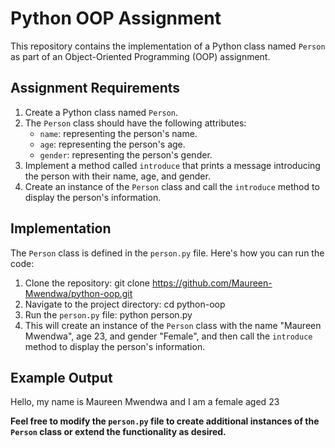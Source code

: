 # Python OOP Assignment

This repository contains the implementation of a Python class named `Person` as part of an Object-Oriented Programming (OOP) assignment.

## Assignment Requirements

1. Create a Python class named `Person`.
2. The `Person` class should have the following attributes:
    - `name`: representing the person's name.
    - `age`: representing the person's age.
    - `gender`: representing the person's gender.
3. Implement a method called `introduce` that prints a message introducing the person with their name, age, and gender.
4. Create an instance of the `Person` class and call the `introduce` method to display the person's information.

## Implementation

The `Person` class is defined in the `person.py` file. Here's how you can run the code:

1. Clone the repository: git clone https://github.com/Maureen-Mwendwa/python-oop.git
2. Navigate to the project directory: cd python-oop
3. Run the `person.py` file: python person.py
4. This will create an instance of the `Person` class with the name "Maureen Mwendwa", age 23, and gender "Female", and then call the `introduce` method to display the person's information.

## Example Output
Hello, my name is Maureen Mwendwa and I am a female aged 23

**Feel free to modify the `person.py` file to create additional instances of the `Person` class or extend the functionality as desired.**
